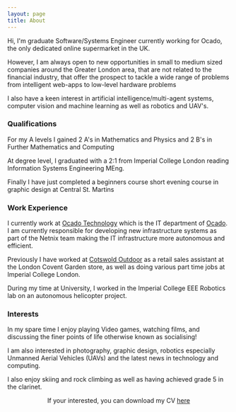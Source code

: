 ```yaml
---
layout: page
title: About
---
```



Hi, I'm graduate Software/Systems Engineer currently working for Ocado, the only dedicated online supermarket in the UK.

However, I am always open to new opportunities in small to medium sized companies around the Greater London area, that are not related to the financial industry,
that offer the prospect to tackle a wide range of problems from intelligent web-apps to low-level hardware problems

I also have a keen interest in artificial intelligence/multi-agent systems, computer vision and machine learning as well as robotics and UAV's.



### Qualifications ###

For my A levels I gained 2 A's in Mathematics and Physics and 2 B's in Further Mathematics and Computing

At degree level, I graduated with a 2:1 from Imperial College London reading Information Systems Engineering MEng.

Finally I have just completed a beginners course short evening course in graphic design at Central St. Martins

### Work Experience ###

I currently work at [Ocado Technology](http://www.ocadotechnology.com) which is the IT department of [Ocado](www.ocado.com).
I am currently responsible for developing new infrastructure systems as part of the Netnix team making the IT infrastructure more autonomous and efficient.

Previously I have worked at [Cotswold Outdoor](www.cotswoldoutdoor.com) as a retail sales assistant at the London Covent Garden store,
as well as doing various part time jobs at Imperial College London.

During my time at University, I worked in the Imperial College EEE Robotics lab on an autonomous helicopter project.

### Interests ###

In my spare time I enjoy playing Video games, watching films, and discussing the finer points of life otherwise known as socialising!

I am also interested in photography, graphic design, robotics especially Unmanned Aerial Vehicles (UAVs) and the latest news in technology and computing.

I also enjoy skiing and rock climbing as well as having achieved grade 5 in the clarinet.


<p class="message" style="text-align:center;">
If your interested, you can download my CV <a href="public/static/CV.pdf">here</a>
</p>

